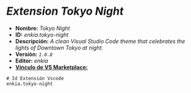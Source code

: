 <!-- Autor: Daniel Benjamin Perez Morales -->
<!-- GitHub: https://github.com/DanielPerezMoralesDev13 -->
<!-- Correo electrónico: danielperezdev@proton.me -->

# ***Extension Tokyo Night***

- **Nombre:** *Tokyo Night*
- **ID:** *enkia.tokyo-night*
- **Descripción:** *A clean Visual Studio Code theme that celebrates the lights of Downtown Tokyo at night.*
- **Versión:** *`1.0.8`*
- **Editor:** *enkia*
- **[Vínculo de VS Marketplace:](https://marketplace.visualstudio.com/items?itemName=enkia.tokyo-night "https://marketplace.visualstudio.com/items?itemName=enkia.tokyo-night")**

```plaintext
# Id Extensión Vscode
enkia.tokyo-night
```
